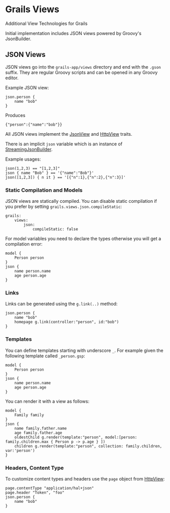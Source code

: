 # Grails Views

Additional View Technologies for Grails

Initial implementation includes JSON views powered by Groovy's JsonBuilder.

## JSON Views

JSON views go into the `grails-app/views` directory and end with the `.gson` suffix. They are regular Groovy scripts and can be opened in any Groovy editor.

Example JSON view:

    json.person {
        name "bob"
    }
    
Produces

    {"person":{"name":"bob"}}

All JSON views implement the [JsonView](json/src/main/groovy/grails/plugins/json/view/api/JsonView.groovy) and [HttpView](core/src/main/groovy/grails/views/api/HttpView.groovy) traits.

There is an implicit `json` variable which is an instance of [StreamingJsonBuilder](http://docs.groovy-lang.org/latest/html/api/groovy/json/StreamingJsonBuilder.html).

Example usages:

    json(1,2,3) == "[1,2,3]"
    json { name "Bob" } == '{"name":"Bob"}'
    json([1,2,3]) { n it } == '[{"n":1},{"n":2},{"n":3}]'

### Static Compilation and Models

JSON views are statically compiled. You can disable static compilation if you prefer by setting `grails.views.json.compileStatic`:

    grails:
        views:
            json:
                compileStatic: false

For model variables you need to declare the types otherwise you will get a compilation error:

    model {
        Person person
    }
    json {
        name person.name
        age person.age
    }

### Links

Links can be generated using the `g.link(..)` method:

    json.person {
        name "bob"
        homepage g.link(controller:"person", id:"bob")
    }

### Templates

You can define templates starting with underscore `_`. For example given the following template called `_person.gsp`:

    model {
        Person person
    }
    json {
        name person.name
        age person.age
    }

You can render it with a view as follows:

    model {
        Family family
    }
    json {
        name family.father.name
        age family.father.age
        oldestChild g.render(template:"person", model:[person: family.children.max { Person p -> p.age } ])
        children g.render(template:"person", collection: family.children, var:'person')
    }

### Headers, Content Type

To customize content types and headers use the `page` object from [HttpView](core/src/main/groovy/grails/views/api/HttpView.groovy):

    page.contentType "application/hal+json"
    page.header "Token", "foo"
    json.person {
        name "bob"
    }



